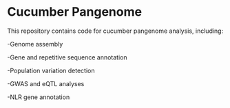 # Cucumber Pangenome
This repository contains code for cucumber pangenome analysis, including:

-Genome assembly

-Gene and repetitive sequence annotation

-Population variation detection

-GWAS and eQTL analyses

-NLR gene annotation 
